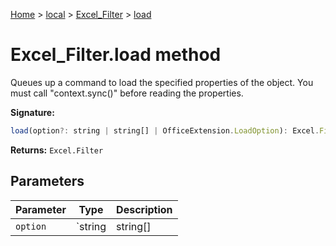 [Home](./index) &gt; [local](local.md) &gt; [Excel\_Filter](local.excel_filter.md) &gt; [load](local.excel_filter.load.md)

# Excel\_Filter.load method

Queues up a command to load the specified properties of the object. You must call "context.sync()" before reading the properties.

**Signature:**
```javascript
load(option?: string | string[] | OfficeExtension.LoadOption): Excel.Filter;
```
**Returns:** `Excel.Filter`

## Parameters

|  Parameter | Type | Description |
|  --- | --- | --- |
|  `option` | `string | string[] | OfficeExtension.LoadOption` |  |

